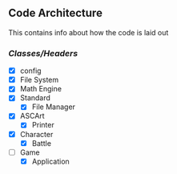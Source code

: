 ## **Code Architecture**

This contains info about how the code is laid out

### _Classes/Headers_

- [X] config
- [X] File System
- [X] Math Engine
- [X] Standard
  - [X] File Manager
- [X] ASCArt
  - [X] Printer
- [X] Character
  - [X] Battle
- [ ] Game
  - [X] Application
